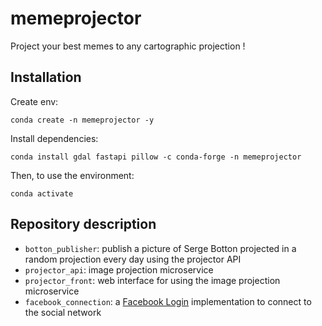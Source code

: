 # memeprojector
Project your best memes to any cartographic projection !

## Installation
Create env:
```
conda create -n memeprojector -y 
```
Install dependencies:
```
conda install gdal fastapi pillow -c conda-forge -n memeprojector
```
Then, to use the environment:
```
conda activate
```

## Repository description
+ `botton_publisher`: publish a picture of Serge Botton projected in a random projection every day using the projector API
+ `projector_api`: image projection microservice
+ `projector_front`: web interface for using the image projection microservice
+ `facebook_connection`: a [Facebook Login](https://developers.facebook.com/docs/facebook-login/manually-build-a-login-flow#confirm) implementation to connect to the social network

